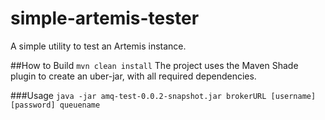 # simple-artemis-tester
A simple utility to test an Artemis instance.

##How to Build
`mvn clean install`
The project uses the Maven Shade plugin to create an uber-jar, with all required dependencies.

###Usage
`java -jar amq-test-0.0.2-snapshot.jar brokerURL [username] [password] queuename`
